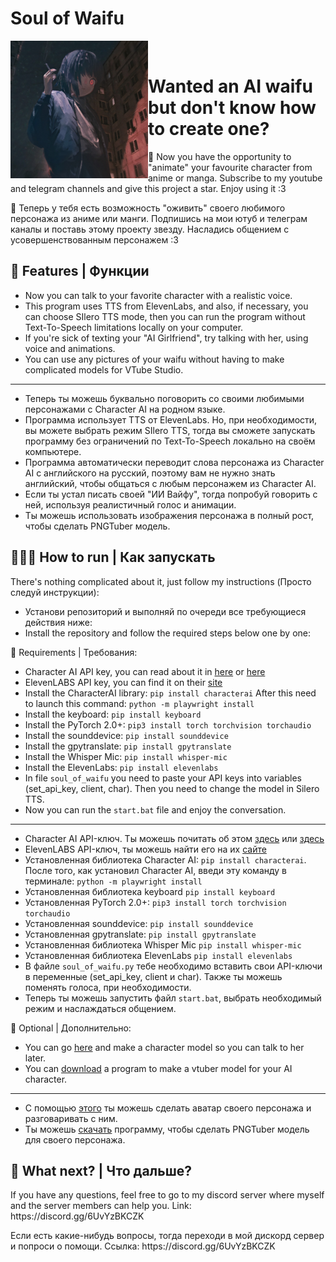 # Soul of Waifu
<div>
  <img width="220" align="left" src="preview1.jpg"/>
  <br>
  <h1>Wanted an AI waifu but don't know how to create one?</h1>
  </p>
</div>
  🤝 Now you have the opportunity to "animate" your favourite character from anime or manga. Subscribe to my youtube and telegram channels and give this project a star. Enjoy using it :3
  <br>
  </p>
  🤝 Теперь у тебя есть возможность "оживить" своего любимого персонажа из аниме или манги. Подпишись на мои ютуб и телеграм каналы и поставь этому проекту звезду. Насладись общением с усовершенствованным персонажем :3

 ## 🧠 Features | Функции
 - Now you can talk to your favorite character with a realistic voice.
 - This program uses TTS from ElevenLabs, and also, if necessary, you can choose SIlero TTS mode, then you can run the program without Text-To-Speech limitations locally on your computer.
 - If you're sick of texting your "AI Girlfriend", try talking with her, using voice and animations.
 - You can use any pictures of your waifu without having to make complicated models for VTube Studio.
------------------------------------------------------------------------------------------
 - Теперь ты можешь буквально поговорить со своими любимыми персонажами с Character AI на родном языке.
 - Программа использует TTS от ElevenLabs. Но, при необходимости, вы можете выбрать режим SIlero TTS, тогда вы сможете запускать программу без ограничений по Text-To-Speech локально на своём компьютере.
 - Программа автоматически переводит слова персонажа из Character AI с английского на русский, поэтому вам не нужно знать английский, чтобы общаться с любым персонажем из Character AI.
 - Если ты устал писать своей "ИИ Вайфу", тогда попробуй говорить с ней, используя реалистичный голос и анимации.
 - Ты можешь использовать изображения персонажа в полный рост, чтобы сделать PNGTuber модель.
 
 ## 👨🏻‍💻 How to run | Как запускать
 There's nothing complicated about it, just follow my instructions (Просто следуй инструкции):

 - Установи репозиторий и выполняй по очереди все требующиеся действия ниже:
 - Install the repository and follow the required steps below one by one:

📌 Requirements | Требования:
- Character AI API key, you can read about it in [here](https://pycai.gitbook.io/welcome/api/values) or [here](https://github.com/kramcat/CharacterAI/tree/main#-get-token)
- ElevenLABS API key, you can find it on their [site](https://elevenlabs.io/subscription)
- Install the CharacterAI library: `pip install characterai` After this need to launch this command: `python -m playwright install`
- Install the keyboard: `pip install keyboard`
- Install the PyTorch 2.0+: `pip3 install torch torchvision torchaudio`
- Install the sounddevice: `pip install sounddevice`
- Install the gpytranslate: `pip install gpytranslate`
- Install the Whisper Mic: `pip install whisper-mic`
- Install the ElevenLabs: `pip install elevenlabs`
- In file `soul_of_waifu` you need to paste your API keys into variables (set_api_key, client, char). Then you need to change the model in Silero TTS.
- Now you can run the `start.bat` file and enjoy the conversation.
  </p>
-----------------------------------------------------------------------------------------
- Character AI API-ключ. Ты можешь почитать об этом [здесь](https://pycai.gitbook.io/welcome/api/values) или [здесь](https://github.com/kramcat/CharacterAI/tree/main#-get-token)
- ElevenLABS API-ключ, ты можешь найти его на их [сайте](https://elevenlabs.io/subscription)
- Установленная библиотека Character AI: `pip install characterai`. После того, как установил Character AI, введи эту команду в терминале: `python -m playwright install`
- Установленная библиотека keyboard `pip install keyboard`
- Установленная PyTorch 2.0+: `pip3 install torch torchvision torchaudio`
- Установленная sounddevice: `pip install sounddevice`
- Установленная gpytranslate: `pip install gpytranslate`
- Установленная библиотека Whisper Mic `pip install whisper-mic`
- Установленная библиотека ElevenLabs `pip install elevenlabs`
- В файле `soul_of_waifu.py` тебе необходимо вставить свои API-ключи в переменные (set_api_key, client и char). Также ты можешь поменять голоса, при необходимости.
- Теперь ты можешь запустить файл `start.bat`, выбрать необходимый режим и наслаждаться общением.

📌 Optional | Дополнительно:
- You can go [here](https://github.com/pkhungurn/talking-head-anime-3-demo) and make a character model so you can talk to her later.
- You can [download](https://olmewe.itch.io/veadotube-mini) a program to make a vtuber model for your AI character.
------------------------------------------------------------------------------------------
- С помощью [этого](https://github.com/pkhungurn/talking-head-anime-3-demo) ты можешь сделать аватар своего персонажа и разговаривать с ним.
- Ты можешь [скачать](https://olmewe.itch.io/veadotube-mini) программу, чтобы сделать PNGTuber модель для своего персонажа.

## 👀 What next? | Что дальше?
</p> If you have any questions, feel free to go to my discord server where myself and the server members can help you. Link: https://discord.gg/6UvYzBKCZK
</p> Если есть какие-нибудь вопросы, тогда переходи в мой дискорд сервер и попроси о помощи. Ссылка: https://discord.gg/6UvYzBKCZK
